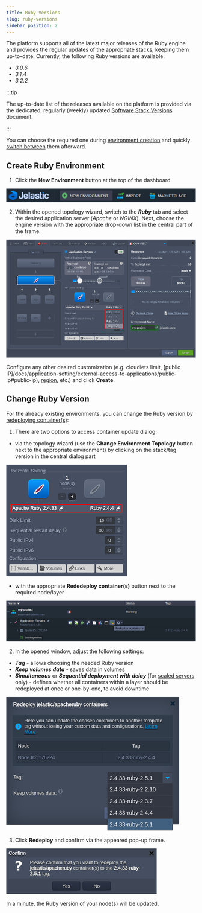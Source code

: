 ```yaml
---
title: Ruby Versions
slug: ruby-versions
sidebar_position: 2
---
```


<!-- ## Ruby Versions -->

The platform supports all of the latest major releases of the Ruby engine and provides the regular updates of the appropriate stacks, keeping them up-to-date. Currently, the following Ruby versions are available:

- _3.0.6_
- _3.1.4_
- _3.2.2_

:::tip

The up-to-date list of the releases available on the platform is provided via the dedicated, regularly (weekly) updated [Software Stack Versions](/quickstart/software-stack-versions) document.

:::

You can choose the required one during [environment creation](/ruby/ruby-versions#create-ruby-environment) and quickly [switch between](/ruby/ruby-versions#change-ruby-version) them afterward.

## Create Ruby Environment

1. Click the **New Environment** button at the top of the dashboard.

<div style={{
    display:'flex',
    justifyContent: 'center',
    margin: '0 0 1rem 0'
}}>

![Locale Dropdown](./img/RubyVersions/01-new-environment-button.png)

</div>

2. Within the opened topology wizard, switch to the **_Ruby_** tab and select the desired application server (_Apache_ or _NGINX_). Next, choose the engine version with the appropriate drop-down list in the central part of the frame.

<div style={{
    display:'flex',
    justifyContent: 'center',
    margin: '0 0 1rem 0'
}}>

![Locale Dropdown](./img/RubyVersions/02-topology-wizard-choose-ruby-version.png)

</div>

Configure any other desired customization (e.g. cloudlets limit, [public IP]/docs/application-setting/external-access-to-applications/public-ip#public-ip), [region](/environment-management/environment-regions/choosing-a-region#environment-regions), etc.) and click **Create**.

## Change Ruby Version

For the already existing environments, you can change the Ruby version by [redeploying container(s)](/category/container-deployment):

1. There are two options to access container update dialog:

- via the topology wizard (use the **Change Environment Topology** button next to the appropriate environment) by clicking on the stack/tag version in the central dialog part

<div style={{
    display:'flex',
    justifyContent: 'center',
    margin: '0 0 1rem 0'
}}>

![Locale Dropdown](./img/RubyVersions/03-topology-wizard-change-ruby-version.png)

</div>

- with the appropriate **Rededeploy container(s)** button next to the required node/layer

<div style={{
    display:'flex',
    justifyContent: 'center',
    margin: '0 0 1rem 0'
}}>

![Locale Dropdown](./img/RubyVersions/04-redeploy-containers-button.png)

</div>

2. In the opened window, adjust the following settings:

- **_Tag_** - allows choosing the needed Ruby version
- **_Keep volumes data_** - saves data in [volumes](/container/container-configuration/volumes)
- **_Simultaneous_** or **_Sequential deployment with delay_** (for [scaled servers](/application-setting/scaling-and-clustering/horizontal-scaling#horizontal-scaling-inside-the-cloud-multi-node) only) - defines whether all containers within a layer should be redeployed at once or one-by-one, to avoid downtime

<div style={{
    display:'flex',
    justifyContent: 'center',
    margin: '0 0 1rem 0'
}}>

![Locale Dropdown](./img/RubyVersions/05-ruby-container-redeploy-dialog.png)

</div>

3. Click **Redeploy** and confirm via the appeared pop-up frame.

<div style={{
    display:'flex',
    justifyContent: 'center',
    margin: '0 0 1rem 0'
}}>

![Locale Dropdown](./img/RubyVersions/06-redeploy-confirmation-pop-up.png)

</div>

In a minute, the Ruby version of your node(s) will be updated.
